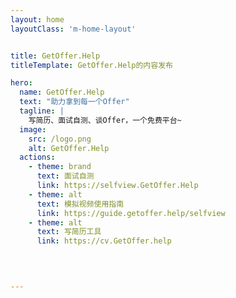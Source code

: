 ```yaml
---
layout: home
layoutClass: 'm-home-layout'


title: GetOffer.Help
titleTemplate: GetOffer.Help的内容发布

hero:
  name: GetOffer.Help
  text: "助力拿到每一个Offer"
  tagline: |
    写简历、面试自测、谈Offer，一个免费平台~
  image:
    src: /logo.png
    alt: GetOffer.Help 
  actions:
    - theme: brand
      text: 面试自测
      link: https://selfview.GetOffer.Help
    - theme: alt
      text: 模拟视频使用指南
      link: https://guide.getoffer.help/selfview
    - theme: alt
      text: 写简历工具
      link: https://cv.GetOffer.help
    


  
---
```





<script setup>
import {
  VPTeamPage,
  VPTeamPageTitle,
  VPTeamMembers
} from 'vitepress/theme';
import { icons } from './socialIcons';

const members = [
  {
    avatar: 'https://github.com/tiwentichat/chodocs2/assets/125454744/d72e47d6-1921-4cf4-aa16-95117bf3605d',
    name: '预祝',
    title: '一切顺利',
    desc: '拿到Offer后，就请来<br/>欣赏 <a href="https://yanhua.getoffer.help" target="_blank">美丽的烟花</a>吧！<br/>(记得打开声音~）',
    
    
  },
  
]
</script>

<DataPanel/>

<VPTeamPage>
  <VPTeamPageTitle>
    <template #title>
      延伸
    </template>
  </VPTeamPageTitle>
  <VPTeamMembers
    :members="members"
  />
</VPTeamPage>

<!--
  <HomeContributors/>
-->